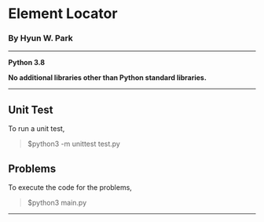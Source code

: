 # Element Locator

### By Hyun W. Park

---

**Python 3.8**

**No additional libraries other than Python standard libraries.**

---

## Unit Test
To run a unit test,

>$python3 -m unittest test.py


## Problems
To execute the code for the problems,

>$python3 main.py

---
